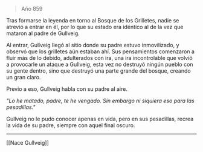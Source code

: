 > Año 859

Tras formarse la leyenda en torno al Bosque de los Grilletes, nadie se atrevió a entrar en él, por lo que su estado era idéntico al de la vez que mataron al padre de Gullveig.

Al entrar, Gullveig llegó al sitio donde su padre estuvo inmovilizado, y observó que los grilletes aún estaban ahí. Sus pensamientos comenzaron a fluir más de lo debido, adulterados con ira, una ira incontrolable que volvió a provocarle un ataque a Gullveig, esta vez no destruyó ningún pueblo con su gente dentro, sino que destruyó una parte grande del bosque, creando un gran claro.

Previo a eso, Gullveig habla con su padre al aire.

*"Lo he matado, padre, te he vengado. Sin embargo ni siquiera eso para las pesadillas."*

Gullveig no le pudo conocer apenas en vida, pero en sus pesadillas, recrea la vida de su padre, siempre con aquel final oscuro.

---

[[Nace Gullveig]]